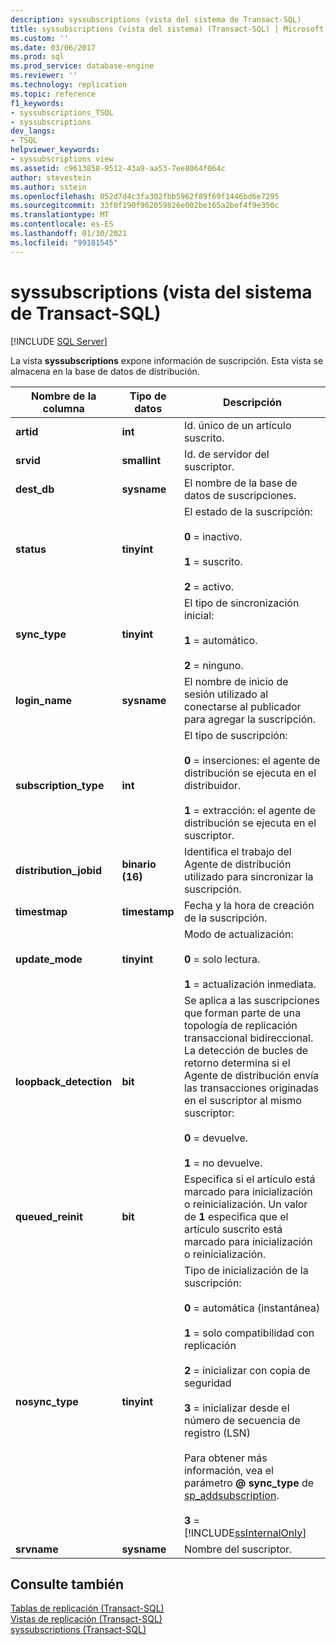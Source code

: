 ```yaml
---
description: syssubscriptions (vista del sistema de Transact-SQL)
title: syssubscriptions (vista del sistema) (Transact-SQL) | Microsoft Docs
ms.custom: ''
ms.date: 03/06/2017
ms.prod: sql
ms.prod_service: database-engine
ms.reviewer: ''
ms.technology: replication
ms.topic: reference
f1_keywords:
- syssubscriptions_TSQL
- syssubscriptions
dev_langs:
- TSQL
helpviewer_keywords:
- syssubscriptions view
ms.assetid: c9613858-9512-43a9-aa53-7ee8064f064c
author: stevestein
ms.author: sstein
ms.openlocfilehash: 052d7d4c3fa302fbb5962f89f69f1446bd6e7295
ms.sourcegitcommit: 33f0f190f962059826e002be165a2bef4f9e350c
ms.translationtype: MT
ms.contentlocale: es-ES
ms.lasthandoff: 01/30/2021
ms.locfileid: "99181545"
---
```

# <a name="syssubscriptions-system-view-transact-sql"></a>syssubscriptions (vista del sistema de Transact-SQL)
[!INCLUDE [SQL Server](../../includes/applies-to-version/sqlserver.md)]

  La vista **syssubscriptions** expone información de suscripción. Esta vista se almacena en la base de datos de distribución.  
  
|Nombre de la columna|Tipo de datos|Descripción|  
|-----------------|---------------|-----------------|  
|**artid**|**int**|Id. único de un artículo suscrito.|  
|**srvid**|**smallint**|Id. de servidor del suscriptor.|  
|**dest_db**|**sysname**|El nombre de la base de datos de suscripciones.|  
|**status**|**tinyint**|El estado de la suscripción:<br /><br /> **0** = inactivo.<br /><br /> **1** = suscrito.<br /><br /> **2** = activo.|  
|**sync_type**|**tinyint**|El tipo de sincronización inicial:<br /><br /> **1** = automático.<br /><br /> **2** = ninguno.|  
|**login_name**|**sysname**|El nombre de inicio de sesión utilizado al conectarse al publicador para agregar la suscripción.|  
|**subscription_type**|**int**|El tipo de suscripción:<br /><br /> **0** = inserciones: el agente de distribución se ejecuta en el distribuidor.<br /><br /> **1** = extracción: el agente de distribución se ejecuta en el suscriptor.|  
|**distribution_jobid**|**binario (16)**|Identifica el trabajo del Agente de distribución utilizado para sincronizar la suscripción.|  
|**timestmap**|**timestamp**|Fecha y la hora de creación de la suscripción.|  
|**update_mode**|**tinyint**|Modo de actualización:<br /><br /> **0** = solo lectura.<br /><br /> **1** = actualización inmediata.|  
|**loopback_detection**|**bit**|Se aplica a las suscripciones que forman parte de una topología de replicación transaccional bidireccional. La detección de bucles de retorno determina si el Agente de distribución envía las transacciones originadas en el suscriptor al mismo suscriptor:<br /><br /> **0** = devuelve.<br /><br /> **1** = no devuelve.|  
|**queued_reinit**|**bit**|Especifica si el artículo está marcado para inicialización o reinicialización. Un valor de **1** especifica que el artículo suscrito está marcado para inicialización o reinicialización.|  
|**nosync_type**|**tinyint**|Tipo de inicialización de la suscripción:<br /><br /> **0** = automática (instantánea)<br /><br /> **1** = solo compatibilidad con replicación<br /><br /> **2** = inicializar con copia de seguridad<br /><br /> **3** = inicializar desde el número de secuencia de registro (LSN)<br /><br /> Para obtener más información, vea el parámetro **\@ sync_type** de [sp_addsubscription](../../relational-databases/system-stored-procedures/sp-addsubscription-transact-sql.md).<br /><br /> **3** = [!INCLUDE[ssInternalOnly](../../includes/ssinternalonly-md.md)]|  
|**srvname**|**sysname**|Nombre del suscriptor.|  
  
## <a name="see-also"></a>Consulte también  
 [Tablas de replicación &#40;Transact-SQL&#41;](../../relational-databases/system-tables/replication-tables-transact-sql.md)   
 [Vistas de replicación &#40;Transact-SQL&#41;](../../relational-databases/system-views/replication-views-transact-sql.md)   
 [syssubscriptions &#40;Transact-SQL&#41;](../../relational-databases/system-tables/syssubscriptions-transact-sql.md)  
  
  
